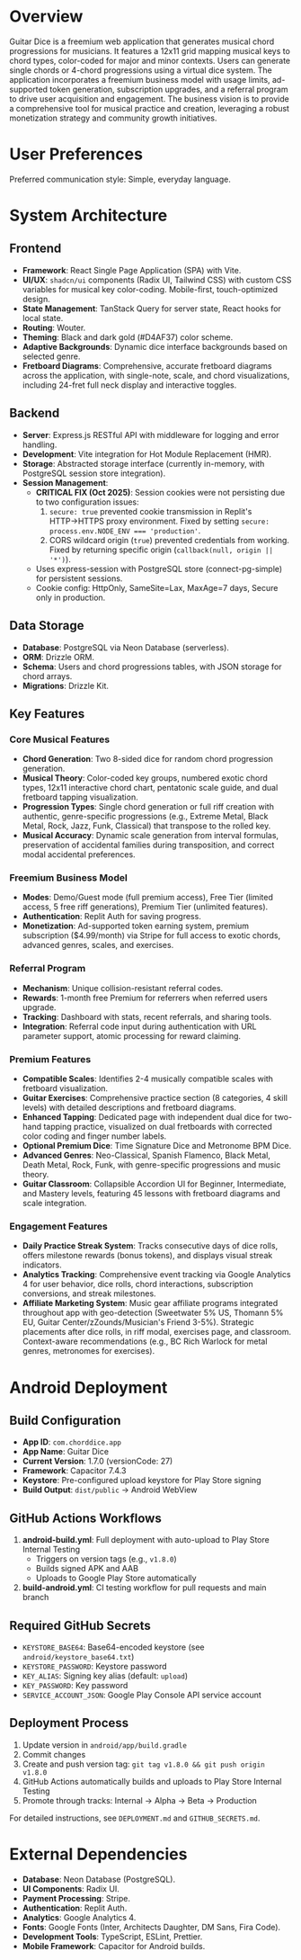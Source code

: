# Overview

Guitar Dice is a freemium web application that generates musical chord progressions for musicians. It features a 12x11 grid mapping musical keys to chord types, color-coded for major and minor contexts. Users can generate single chords or 4-chord progressions using a virtual dice system. The application incorporates a freemium business model with usage limits, ad-supported token generation, subscription upgrades, and a referral program to drive user acquisition and engagement. The business vision is to provide a comprehensive tool for musical practice and creation, leveraging a robust monetization strategy and community growth initiatives.

# User Preferences

Preferred communication style: Simple, everyday language.

# System Architecture

## Frontend
- **Framework**: React Single Page Application (SPA) with Vite.
- **UI/UX**: `shadcn/ui` components (Radix UI, Tailwind CSS) with custom CSS variables for musical key color-coding. Mobile-first, touch-optimized design.
- **State Management**: TanStack Query for server state, React hooks for local state.
- **Routing**: Wouter.
- **Theming**: Black and dark gold (#D4AF37) color scheme.
- **Adaptive Backgrounds**: Dynamic dice interface backgrounds based on selected genre.
- **Fretboard Diagrams**: Comprehensive, accurate fretboard diagrams across the application, with single-note, scale, and chord visualizations, including 24-fret full neck display and interactive toggles.

## Backend
- **Server**: Express.js RESTful API with middleware for logging and error handling.
- **Development**: Vite integration for Hot Module Replacement (HMR).
- **Storage**: Abstracted storage interface (currently in-memory, with PostgreSQL session store integration).
- **Session Management**: 
  - **CRITICAL FIX (Oct 2025)**: Session cookies were not persisting due to two configuration issues:
    1. `secure: true` prevented cookie transmission in Replit's HTTP→HTTPS proxy environment. Fixed by setting `secure: process.env.NODE_ENV === 'production'`.
    2. CORS wildcard origin (`true`) prevented credentials from working. Fixed by returning specific origin (`callback(null, origin || '*')`).
  - Uses express-session with PostgreSQL store (connect-pg-simple) for persistent sessions.
  - Cookie config: HttpOnly, SameSite=Lax, MaxAge=7 days, Secure only in production.

## Data Storage
- **Database**: PostgreSQL via Neon Database (serverless).
- **ORM**: Drizzle ORM.
- **Schema**: Users and chord progressions tables, with JSON storage for chord arrays.
- **Migrations**: Drizzle Kit.

## Key Features

### Core Musical Features
- **Chord Generation**: Two 8-sided dice for random chord progression generation.
- **Musical Theory**: Color-coded key groups, numbered exotic chord types, 12x11 interactive chord chart, pentatonic scale guide, and dual fretboard tapping visualization.
- **Progression Types**: Single chord generation or full riff creation with authentic, genre-specific progressions (e.g., Extreme Metal, Black Metal, Rock, Jazz, Funk, Classical) that transpose to the rolled key.
- **Musical Accuracy**: Dynamic scale generation from interval formulas, preservation of accidental families during transposition, and correct modal accidental preferences.

### Freemium Business Model
- **Modes**: Demo/Guest mode (full premium access), Free Tier (limited access, 5 free riff generations), Premium Tier (unlimited features).
- **Authentication**: Replit Auth for saving progress.
- **Monetization**: Ad-supported token earning system, premium subscription ($4.99/month) via Stripe for full access to exotic chords, advanced genres, scales, and exercises.

### Referral Program
- **Mechanism**: Unique collision-resistant referral codes.
- **Rewards**: 1-month free Premium for referrers when referred users upgrade.
- **Tracking**: Dashboard with stats, recent referrals, and sharing tools.
- **Integration**: Referral code input during authentication with URL parameter support, atomic processing for reward claiming.

### Premium Features
- **Compatible Scales**: Identifies 2-4 musically compatible scales with fretboard visualization.
- **Guitar Exercises**: Comprehensive practice section (8 categories, 4 skill levels) with detailed descriptions and fretboard diagrams.
- **Enhanced Tapping**: Dedicated page with independent dual dice for two-hand tapping practice, visualized on dual fretboards with corrected color coding and finger number labels.
- **Optional Premium Dice**: Time Signature Dice and Metronome BPM Dice.
- **Advanced Genres**: Neo-Classical, Spanish Flamenco, Black Metal, Death Metal, Rock, Funk, with genre-specific progressions and music theory.
- **Guitar Classroom**: Collapsible Accordion UI for Beginner, Intermediate, and Mastery levels, featuring 45 lessons with fretboard diagrams and scale integration.

### Engagement Features
- **Daily Practice Streak System**: Tracks consecutive days of dice rolls, offers milestone rewards (bonus tokens), and displays visual streak indicators.
- **Analytics Tracking**: Comprehensive event tracking via Google Analytics 4 for user behavior, dice rolls, chord interactions, subscription conversions, and streak milestones.
- **Affiliate Marketing System**: Music gear affiliate programs integrated throughout app with geo-detection (Sweetwater 5% US, Thomann 5% EU, Guitar Center/zZounds/Musician's Friend 3-5%). Strategic placements after dice rolls, in riff modal, exercises page, and classroom. Context-aware recommendations (e.g., BC Rich Warlock for metal genres, metronomes for exercises).

# Android Deployment

## Build Configuration
- **App ID**: `com.chorddice.app`
- **App Name**: Guitar Dice
- **Current Version**: 1.7.0 (versionCode: 27)
- **Framework**: Capacitor 7.4.3
- **Keystore**: Pre-configured upload keystore for Play Store signing
- **Build Output**: `dist/public` → Android WebView

## GitHub Actions Workflows
1. **android-build.yml**: Full deployment with auto-upload to Play Store Internal Testing
   - Triggers on version tags (e.g., `v1.8.0`)
   - Builds signed APK and AAB
   - Uploads to Google Play Store automatically
2. **build-android.yml**: CI testing workflow for pull requests and main branch

## Required GitHub Secrets
- `KEYSTORE_BASE64`: Base64-encoded keystore (see `android/keystore_base64.txt`)
- `KEYSTORE_PASSWORD`: Keystore password
- `KEY_ALIAS`: Signing key alias (default: `upload`)
- `KEY_PASSWORD`: Key password
- `SERVICE_ACCOUNT_JSON`: Google Play Console API service account

## Deployment Process
1. Update version in `android/app/build.gradle`
2. Commit changes
3. Create and push version tag: `git tag v1.8.0 && git push origin v1.8.0`
4. GitHub Actions automatically builds and uploads to Play Store Internal Testing
5. Promote through tracks: Internal → Alpha → Beta → Production

For detailed instructions, see `DEPLOYMENT.md` and `GITHUB_SECRETS.md`.

# External Dependencies

- **Database**: Neon Database (PostgreSQL).
- **UI Components**: Radix UI.
- **Payment Processing**: Stripe.
- **Authentication**: Replit Auth.
- **Analytics**: Google Analytics 4.
- **Fonts**: Google Fonts (Inter, Architects Daughter, DM Sans, Fira Code).
- **Development Tools**: TypeScript, ESLint, Prettier.
- **Mobile Framework**: Capacitor for Android builds.